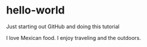 # hello-world
Just starting out GitHub and doing this tutorial


I love Mexican food. I enjoy traveling and the outdoors.
